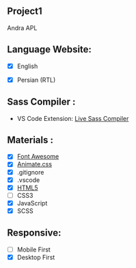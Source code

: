 ## Project1

Andra APL 

## **Language Website:**
- [x] English
- [x] Persian (RTL)


## **Sass Compiler :**
- VS Code Extension: [Live Sass Compiler](https://marketplace.visualstudio.com/items?itemName=ritwickdey.live-sass "marketplace.visualstudio.com")

## **Materials :**

- [x] [Font Awesome](https://fontawesome.com/ "fontawesome.com")
- [x] [Animate.css](https://animate.style/ "animate.style")
- [x] .gitignore
- [x] .vscode
- [x] [HTML5](https://www.w3schools.com/html/html5_semantic_elements.asp "HTML5 Semantic Elements")
- [ ] CSS3
- [x] JavaScript
- [x] SCSS

## Responsive:
- [ ] Mobile First
- [x] Desktop First
